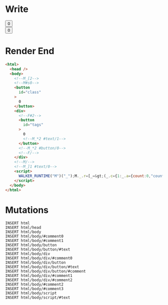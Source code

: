 # Write
  <!--M_[2--><!--M#s0--><button id=class>0</button><div><!--F#2--><button id=tags>0<!--M_*2 #text/1--></button><!--M_*2 #button/0--><!--F/--></div><!--M/--><!--M_]1 #text/0--><script>WALKER_RUNTIME("M")("_");M._.r=[_=>(_.c={1:_.a={count:0,"count!":_.d=new Set,"#text/0!":_.b={m5c:"s0-2","count(":0},"#text/0(":_._.$compat_renderer(_._["__tests__/components/class-layout.marko"])},2:_.b,3:{m5c:"s0"}},_.b._=_.a,(_.d).add(_.b),_.c),2,"$compat_setScope",2,"__tests__/template.marko_1_count"];M._.w();$MC=(window.$MC||[]).concat({"o":{"w":[["s0",0,{"renderBody":["__tests__/template.marko_1_renderer",1]},{"f":1}]],"t":["__tests__/components/class-layout.marko"]},"$$":[{"l":["w",0,3,"r"],"r":["w",0,2,"renderBody"]}]});M._.r.push(_=>(_.e={1:_.a}),3,"$compat_setScope");M._.w()</script>

# Render End
```html
<html>
  <head />
  <body>
    <!--M_[2-->
    <!--M#s0-->
    <button
      id="class"
    >
      0
    </button>
    <div>
      <!--F#2-->
      <button
        id="tags"
      >
        0
        <!--M_*2 #text/1-->
      </button>
      <!--M_*2 #button/0-->
      <!--F/-->
    </div>
    <!--M/-->
    <!--M_]1 #text/0-->
    <script>
      WALKER_RUNTIME("M")("_");M._.r=[_=&gt;(_.c={1:_.a={count:0,"count!":_.d=new Set,"#text/0!":_.b={m5c:"s0-2","count(":0},"#text/0(":_._.$compat_renderer(_._["__tests__/components/class-layout.marko"])},2:_.b,3:{m5c:"s0"}},_.b._=_.a,(_.d).add(_.b),_.c),2,"$compat_setScope",2,"__tests__/template.marko_1_count"];M._.w();$MC=(window.$MC||[]).concat({"o":{"w":[["s0",0,{"renderBody":["__tests__/template.marko_1_renderer",1]},{"f":1}]],"t":["__tests__/components/class-layout.marko"]},"$$":[{"l":["w",0,3,"r"],"r":["w",0,2,"renderBody"]}]});M._.r.push(_=&gt;(_.e={1:_.a}),3,"$compat_setScope");M._.w()
    </script>
  </body>
</html>
```

# Mutations
```
INSERT html
INSERT html/head
INSERT html/body
INSERT html/body/#comment0
INSERT html/body/#comment1
INSERT html/body/button
INSERT html/body/button/#text
INSERT html/body/div
INSERT html/body/div/#comment0
INSERT html/body/div/button
INSERT html/body/div/button/#text
INSERT html/body/div/button/#comment
INSERT html/body/div/#comment1
INSERT html/body/div/#comment2
INSERT html/body/#comment2
INSERT html/body/#comment3
INSERT html/body/script
INSERT html/body/script/#text
```